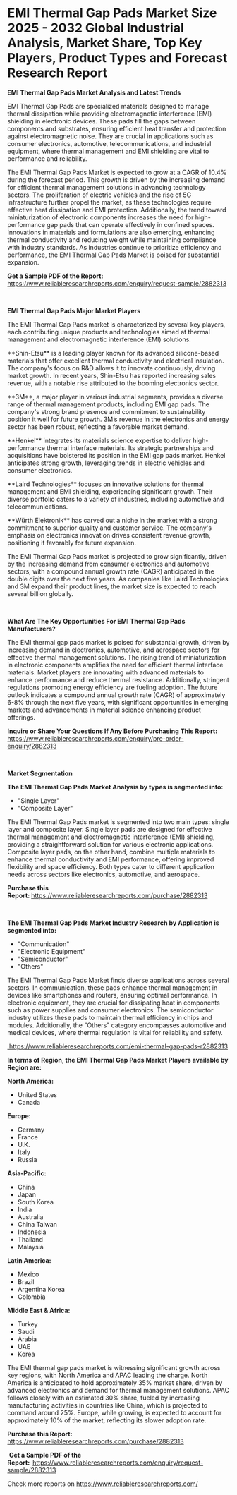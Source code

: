<p><h1>EMI Thermal Gap Pads Market Size 2025 - 2032 Global Industrial Analysis, Market Share, Top Key Players, Product Types and Forecast Research Report</h1></p><p><strong>EMI Thermal Gap Pads Market Analysis and Latest Trends</strong></p>
<p><p>EMI Thermal Gap Pads are specialized materials designed to manage thermal dissipation while providing electromagnetic interference (EMI) shielding in electronic devices. These pads fill the gaps between components and substrates, ensuring efficient heat transfer and protection against electromagnetic noise. They are crucial in applications such as consumer electronics, automotive, telecommunications, and industrial equipment, where thermal management and EMI shielding are vital to performance and reliability.</p><p>The EMI Thermal Gap Pads Market is expected to grow at a CAGR of 10.4% during the forecast period. This growth is driven by the increasing demand for efficient thermal management solutions in advancing technology sectors. The proliferation of electric vehicles and the rise of 5G infrastructure further propel the market, as these technologies require effective heat dissipation and EMI protection. Additionally, the trend toward miniaturization of electronic components increases the need for high-performance gap pads that can operate effectively in confined spaces. Innovations in materials and formulations are also emerging, enhancing thermal conductivity and reducing weight while maintaining compliance with industry standards. As industries continue to prioritize efficiency and performance, the EMI Thermal Gap Pads Market is poised for substantial expansion.</p></p>
<p><strong>Get a Sample PDF of the Report:&nbsp;</strong> <a href="https://www.reliableresearchreports.com/enquiry/request-sample/2882313?utm_campaign=3290&utm_medium=2&utm_source=Github&utm_content=ia&utm_term=13032025&utm_id=emi-thermal-gap-pads">https://www.reliableresearchreports.com/enquiry/request-sample/2882313</a></p>
<p>&nbsp;</p>
<p><strong>EMI Thermal Gap Pads Major Market Players</strong></p>
<p><p>The EMI Thermal Gap Pads market is characterized by several key players, each contributing unique products and technologies aimed at thermal management and electromagnetic interference (EMI) solutions.</p><p>**Shin-Etsu** is a leading player known for its advanced silicone-based materials that offer excellent thermal conductivity and electrical insulation. The company's focus on R&D allows it to innovate continuously, driving market growth. In recent years, Shin-Etsu has reported increasing sales revenue, with a notable rise attributed to the booming electronics sector.</p><p>**3M**, a major player in various industrial segments, provides a diverse range of thermal management products, including EMI gap pads. The company's strong brand presence and commitment to sustainability position it well for future growth. 3M’s revenue in the electronics and energy sector has been robust, reflecting a favorable market demand.</p><p>**Henkel** integrates its materials science expertise to deliver high-performance thermal interface materials. Its strategic partnerships and acquisitions have bolstered its position in the EMI gap pads market. Henkel anticipates strong growth, leveraging trends in electric vehicles and consumer electronics.</p><p>**Laird Technologies** focuses on innovative solutions for thermal management and EMI shielding, experiencing significant growth. Their diverse portfolio caters to a variety of industries, including automotive and telecommunications.</p><p>**Würth Elektronik** has carved out a niche in the market with a strong commitment to superior quality and customer service. The company's emphasis on electronics innovation drives consistent revenue growth, positioning it favorably for future expansion.</p><p>The EMI Thermal Gap Pads market is projected to grow significantly, driven by the increasing demand from consumer electronics and automotive sectors, with a compound annual growth rate (CAGR) anticipated in the double digits over the next five years. As companies like Laird Technologies and 3M expand their product lines, the market size is expected to reach several billion globally.</p></p>
<p>&nbsp;</p>
<p><strong>What Are The Key Opportunities For EMI Thermal Gap Pads Manufacturers?</strong></p>
<p><p>The EMI thermal gap pads market is poised for substantial growth, driven by increasing demand in electronics, automotive, and aerospace sectors for effective thermal management solutions. The rising trend of miniaturization in electronic components amplifies the need for efficient thermal interface materials. Market players are innovating with advanced materials to enhance performance and reduce thermal resistance. Additionally, stringent regulations promoting energy efficiency are fueling adoption. The future outlook indicates a compound annual growth rate (CAGR) of approximately 6-8% through the next five years, with significant opportunities in emerging markets and advancements in material science enhancing product offerings.</p></p>
<p><strong>Inquire or Share Your Questions If Any Before Purchasing This Report:</strong> <a href="https://www.reliableresearchreports.com/enquiry/pre-order-enquiry/2882313?utm_campaign=3290&utm_medium=2&utm_source=Github&utm_content=ia&utm_term=13032025&utm_id=emi-thermal-gap-pads">https://www.reliableresearchreports.com/enquiry/pre-order-enquiry/2882313</a></p>
<p>&nbsp;</p>
<p><strong>Market Segmentation</strong></p>
<p><strong>The EMI Thermal Gap Pads Market Analysis by types is segmented into:</strong></p>
<p><ul><li>"Single Layer"</li><li>"Composite Layer"</li></ul></p>
<p><p>The EMI Thermal Gap Pads market is segmented into two main types: single layer and composite layer. Single layer pads are designed for effective thermal management and electromagnetic interference (EMI) shielding, providing a straightforward solution for various electronic applications. Composite layer pads, on the other hand, combine multiple materials to enhance thermal conductivity and EMI performance, offering improved flexibility and space efficiency. Both types cater to different application needs across sectors like electronics, automotive, and aerospace.</p></p>
<p><strong>Purchase this Report:&nbsp;</strong><a href="https://www.reliableresearchreports.com/purchase/2882313?utm_campaign=3290&utm_medium=2&utm_source=Github&utm_content=ia&utm_term=13032025&utm_id=emi-thermal-gap-pads">https://www.reliableresearchreports.com/purchase/2882313</a></p>
<p>&nbsp;</p>
<p><strong>The EMI Thermal Gap Pads Market Industry Research by Application is segmented into:</strong></p>
<p><ul><li>"Communication"</li><li>"Electronic Equipment"</li><li>"Semiconductor"</li><li>"Others"</li></ul></p>
<p><p>The EMI Thermal Gap Pads Market finds diverse applications across several sectors. In communication, these pads enhance thermal management in devices like smartphones and routers, ensuring optimal performance. In electronic equipment, they are crucial for dissipating heat in components such as power supplies and consumer electronics. The semiconductor industry utilizes these pads to maintain thermal efficiency in chips and modules. Additionally, the "Others" category encompasses automotive and medical devices, where thermal regulation is vital for reliability and safety.</p></p>
<p><a href="https://www.reliableresearchreports.com/emi-thermal-gap-pads-r2882313?utm_campaign=3290&utm_medium=2&utm_source=Github&utm_content=ia&utm_term=13032025&utm_id=emi-thermal-gap-pads">&nbsp;https://www.reliableresearchreports.com/emi-thermal-gap-pads-r2882313</a></p>
<p><strong>In terms of Region, the EMI Thermal Gap Pads Market Players available by Region are:</strong></p>
<p>
    <p> <strong> North America: </strong>
        <ul>
            <li>United States</li>
            <li>Canada</li>
        </ul>
        </p> 
    <p> <strong> Europe: </strong>
        <ul>
            <li>Germany</li>
            <li>France</li>
            <li>U.K.</li>
            <li>Italy</li>
            <li>Russia</li>
        </ul>
        </p> 
    <p> <strong> Asia-Pacific: </strong>
        <ul>
            <li>China</li>
            <li>Japan</li>
            <li>South Korea</li>
            <li>India</li>
            <li>Australia</li>
            <li>China Taiwan</li>
            <li>Indonesia</li>
            <li>Thailand</li>
            <li>Malaysia</li>
        </ul>
        </p> 
    <p> <strong> Latin America: </strong>
        <ul>
            <li>Mexico</li>
            <li>Brazil</li>
            <li>Argentina Korea</li>
            <li>Colombia</li>
        </ul>
        </p> 
    <p> <strong> Middle East & Africa: </strong>
        <ul>
            <li>Turkey</li>
            <li>Saudi</li>
            <li>Arabia</li>
            <li>UAE</li>
            <li>Korea</li>
        </ul>
    </p>
    </p>
<p><p>The EMI thermal gap pads market is witnessing significant growth across key regions, with North America and APAC leading the charge. North America is anticipated to hold approximately 35% market share, driven by advanced electronics and demand for thermal management solutions. APAC follows closely with an estimated 30% share, fueled by increasing manufacturing activities in countries like China, which is projected to command around 25%. Europe, while growing, is expected to account for approximately 10% of the market, reflecting its slower adoption rate.</p></p>
<p><strong>Purchase this Report: </strong><a href="https://www.reliableresearchreports.com/purchase/2882313?utm_campaign=3290&utm_medium=2&utm_source=Github&utm_content=ia&utm_term=13032025&utm_id=emi-thermal-gap-pads">https://www.reliableresearchreports.com/purchase/2882313</a></p>
<p>&nbsp;<strong>Get a Sample PDF of the Report:&nbsp;&nbsp;</strong><a href="https://www.reliableresearchreports.com/enquiry/request-sample/2882313?utm_campaign=3290&utm_medium=2&utm_source=Github&utm_content=ia&utm_term=13032025&utm_id=emi-thermal-gap-pads">https://www.reliableresearchreports.com/enquiry/request-sample/2882313</a></p>
<p><strong></strong></p>
<p>Check more reports on <a href="https://www.reliableresearchreports.com/?utm_campaign=3290&utm_medium=2&utm_source=Github&utm_content=ia&utm_term=13032025&utm_id=emi-thermal-gap-pads">https://www.reliableresearchreports.com/</a></p>